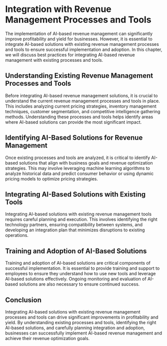 Integration with Revenue Management Processes and Tools
=================================================================================================================

The implementation of AI-based revenue management can significantly improve profitability and yield for businesses. However, it is essential to integrate AI-based solutions with existing revenue management processes and tools to ensure successful implementation and adoption. In this chapter, we will discuss best practices for integrating AI-based revenue management with existing processes and tools.

Understanding Existing Revenue Management Processes and Tools
-------------------------------------------------------------

Before integrating AI-based revenue management solutions, it is crucial to understand the current revenue management processes and tools in place. This includes analyzing current pricing strategies, inventory management techniques, customer segmentation, and competitive intelligence gathering methods. Understanding these processes and tools helps identify areas where AI-based solutions can provide the most significant impact.

Identifying AI-Based Solutions for Revenue Management
-----------------------------------------------------

Once existing processes and tools are analyzed, it is critical to identify AI-based solutions that align with business goals and revenue optimization strategies. This may involve leveraging machine learning algorithms to analyze historical data and predict consumer behavior or using dynamic pricing models to optimize pricing strategies.

Integrating AI-Based Solutions with Existing Tools
--------------------------------------------------

Integrating AI-based solutions with existing revenue management tools requires careful planning and execution. This involves identifying the right technology partners, ensuring compatibility between systems, and developing an integration plan that minimizes disruptions to existing operations.

Training and Adoption of AI-Based Solutions
-------------------------------------------

Training and adoption of AI-based solutions are critical components of successful implementation. It is essential to provide training and support to employees to ensure they understand how to use new tools and leverage AI-based solutions effectively. Ongoing monitoring and evaluation of AI-based solutions are also necessary to ensure continued success.

Conclusion
----------

Integrating AI-based solutions with existing revenue management processes and tools can drive significant improvements in profitability and yield. By understanding existing processes and tools, identifying the right AI-based solutions, and carefully planning integration and adoption, businesses can successfully implement AI-based revenue management and achieve their revenue optimization goals.
